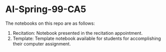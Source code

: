 # AI-Spring-99-CA5

The notebooks on this repo are as follows:
1) Recitation: Notebook presented in the recitation appointment.
2) Template: Template notebook available for students for accomplishing their computer assignment. 
